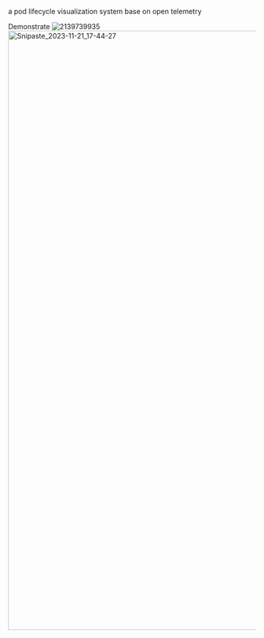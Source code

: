 a pod lifecycle visualization system base on open telemetry

Demonstrate
![2139739935](https://github.com/octoboy233/mypodtrace/assets/93907767/0d3b66e5-2e7a-44a8-bf8f-696757709e52)
<img width="1219" alt="Snipaste_2023-11-21_17-44-27" src="https://github.com/octoboy233/mypodtrace/assets/93907767/76bea7d9-3933-455a-a4e0-09a9333eac47">
